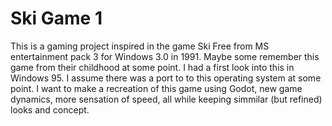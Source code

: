 # Ski Game 1
This is a gaming project inspired in the game Ski Free from MS entertainment pack 3 for Windows 3.0 in 1991. Maybe some remember this game from their childhood at some point. I had a first look into this in Windows 95. I assume there was a port to to this operating system at some point. I want to make a recreation of this game using Godot, new game dynamics, more sensation of speed, all while keeping simmilar (but refined) looks and concept.